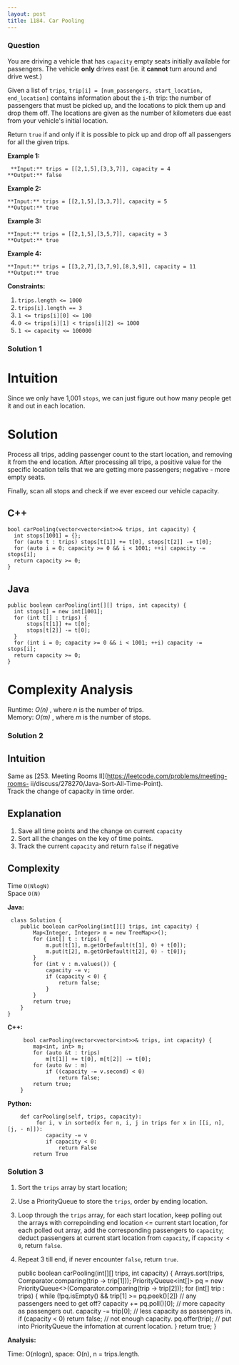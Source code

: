 ```yaml
---
layout: post
title: 1184. Car Pooling
---
```

### Question
You are driving a vehicle that has `capacity` empty seats initially available
for passengers.  The vehicle **only** drives east (ie. it **cannot** turn
around and drive west.)

Given a list of `trips`, `trip[i] = [num_passengers, start_location,
end_location]` contains information about the `i`-th trip: the number of
passengers that must be picked up, and the locations to pick them up and drop
them off.  The locations are given as the number of kilometers due east from
your vehicle's initial location.

Return `true` if and only if it is possible to pick up and drop off all
passengers for all the given trips.



 **Example 1:**

    
    
     **Input:** trips = [[2,1,5],[3,3,7]], capacity = 4
    **Output:** false
    

**Example 2:**

    
    
    **Input:** trips = [[2,1,5],[3,3,7]], capacity = 5
    **Output:** true
    

**Example 3:**

    
    
    **Input:** trips = [[2,1,5],[3,5,7]], capacity = 3
    **Output:** true
    

**Example 4:**

    
    
    **Input:** trips = [[3,2,7],[3,7,9],[8,3,9]], capacity = 11
    **Output:** true
    





 **Constraints:**

  1. `trips.length <= 1000`
  2. `trips[i].length == 3`
  3. `1 <= trips[i][0] <= 100`
  4. `0 <= trips[i][1] < trips[i][2] <= 1000`
  5. `1 <= capacity <= 100000`

### Solution 1
# Intuition

Since we only have 1,001 `stops`, we can just figure out how many people get
it and out in each location.

# Solution

Process all trips, adding passenger count to the start location, and removing
it from the end location. After processing all trips, a positive value for the
specific location tells that we are getting more passengers; negative - more
empty seats.

Finally, scan all stops and check if we ever exceed our vehicle capacity.

## C++

    
    
    bool carPooling(vector<vector<int>>& trips, int capacity) {
      int stops[1001] = {};
      for (auto t : trips) stops[t[1]] += t[0], stops[t[2]] -= t[0];
      for (auto i = 0; capacity >= 0 && i < 1001; ++i) capacity -= stops[i];
      return capacity >= 0;
    }
    

## Java

    
    
    public boolean carPooling(int[][] trips, int capacity) {    
      int stops[] = new int[1001]; 
      for (int t[] : trips) {
          stops[t[1]] += t[0];
          stops[t[2]] -= t[0];
      }
      for (int i = 0; capacity >= 0 && i < 1001; ++i) capacity -= stops[i];
      return capacity >= 0;
    }
    

# Complexity Analysis

Runtime: _O(n)_ , where _n_ is the number of trips.  
Memory: _O(m)_ , where _m_ is the number of stops.


### Solution 2
##  **Intuition**

Same as [253\. Meeting Rooms II](https://leetcode.com/problems/meeting-rooms-
ii/discuss/278270/Java-Sort-All-Time-Point).  
Track the change of capacity in time order.

##  **Explanation**

  1. Save all time points and the change on current `capacity`
  2. Sort all the changes on the key of time points.
  3. Track the current `capacity` and return `false` if negative

##  **Complexity**

Time `O(NlogN)`  
Space `O(N)`

  

 **Java:**

    
    
     class Solution {
        public boolean carPooling(int[][] trips, int capacity) {
            Map<Integer, Integer> m = new TreeMap<>();
            for (int[] t : trips) {
                m.put(t[1], m.getOrDefault(t[1], 0) + t[0]);
                m.put(t[2], m.getOrDefault(t[2], 0) - t[0]);
            }
            for (int v : m.values()) {
                capacity -= v;
                if (capacity < 0) {
                    return false;
                }
            }
            return true;
        }
    }
    

**C++:**

    
    
         bool carPooling(vector<vector<int>>& trips, int capacity) {
            map<int, int> m;
            for (auto &t : trips)
                m[t[1]] += t[0], m[t[2]] -= t[0];
            for (auto &v : m)
                if ((capacity -= v.second) < 0)
                    return false;
            return true;
        }
    

**Python:**

    
    
        def carPooling(self, trips, capacity):
             for i, v in sorted(x for n, i, j in trips for x in [[i, n], [j, - n]]):
                capacity -= v
                if capacity < 0:
                    return False
            return True
    


### Solution 3
  1. Sort the `trips` array by start location;
  2. Use a PriorityQueue to store the `trips`, order by ending location.
  3. Loop through the `trips` array, for each start location, keep polling out the arrays with correpoinding end location <= current start location, for each polled out array, add the corresponding passengers to `capacity`; deduct passengers at current start location from `capacity`, if `capacity < 0`, return `false`.
  4. Repeat 3 till end, if never encounter `false`, return `true`.

    
    
        public boolean carPooling(int[][] trips, int capacity) {
            Arrays.sort(trips, Comparator.comparing(trip -> trip[1]));
            PriorityQueue<int[]> pq = new PriorityQueue<>(Comparator.comparing(trip -> trip[2]));
            for (int[] trip : trips) {
                while (!pq.isEmpty() && trip[1] >= pq.peek()[2]) // any passengers need to get off?
                    capacity += pq.poll()[0]; // more capacity as passengers out.
                capacity -= trip[0]; // less capacity as passengers in.
                if (capacity < 0) return false; // not enough capacity.
                pq.offer(trip); // put into PriorityQueue the infomation at current location.
            }
            return true;
        }
    

**Analysis:**

Time: O(nlogn), space: O(n), n = trips.length.



